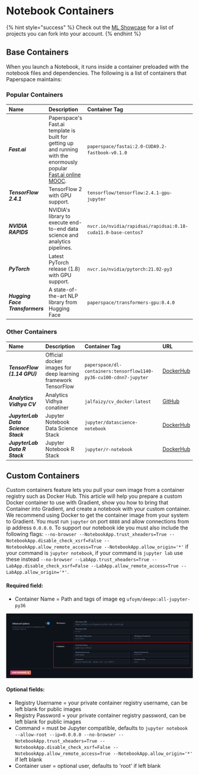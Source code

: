 # Notebook Containers

{% hint style="success" %}
Check out the [ML Showcase](https://ml-showcase.paperspace.com/) for a list of projects you can fork into your account.
{% endhint %}

## Base Containers

When you launch a Notebook, it runs inside a container preloaded with the notebook files and dependencies.  The following is a list of containers that Paperspace maintains:

### Popular Containers

| Name | Description | Container Tag | URL |
| :--- | :--- | :--- | :--- |
| _**Fast.ai**_                | Paperspace's Fast.ai template is built for getting up and running with the enormously popular [Fast.ai online MOOC](http://www.fast.ai/).  | `paperspace/fastai:2.0-CUDA9.2-fastbook-v0.1.0` | [GitHub](https://github.com/Paperspace/fastai-docker) |
| _**TensorFlow 2.4.1**_ | TensorFlow 2 with GPU support.  | `tensorflow/tensorflow:2.4.1-gpu-jupyter` | \*\*\*\*[DockerHub](https://hub.docker.com/r/tensorflow/tensorflow) |
| _**NVIDIA RAPIDS**_ | NVIDIA's library to execute end-to-end data science and analytics pipelines. | `nvcr.io/nvidia/rapidsai/rapidsai:0.18-cuda11.0-base-centos7` |  [NVIDIA](https://hub.docker.com/r/rapidsai/rapidsai/tags) |
| _**PyTorch**_ | Latest PyTorch release \(1.8\) with GPU support.  | `nvcr.io/nvidia/pytorch:21.02-py3` | [DockerHub](https://hub.docker.com/r/pytorch/pytorch) |
| _**Hugging Face Transformers**_ | A state-of-the-art NLP library from Hugging Face | `paperspace/transformers-gpu:0.4.0` | [DockerHub](https://hub.docker.com/r/paperspace/transformers-gpu) |

### Other Containers

| Name | Description | Container Tag | URL |
| :--- | :--- | :--- | :--- |
| _**TensorFlow \(1.14 GPU\)**_ | Official docker images for deep learning framework TensorFlow | `paperspace/dl-containers:tensorflow1140-py36-cu100-cdnn7-jupyter` | [DockerHub](https://hub.docker.com/r/tensorflow/tensorflow/) |
| _**Analytics Vidhya CV**_ | Analytics Vidhya conatiner  | `jalfaizy/cv_docker:latest` | [GitHub](https://github.com/ufoym/deepo) |
| _**JupyterLab Data Science Stack**_ | Jupyter Notebook Data Science Stack | `jupyter/datascience-notebook` | [DockerHub](https://hub.docker.com/r/jupyter/datascience-notebook/) |
| _**JupyterLab Data R Stack**_ | Jupyter Notebook R Stack | `jupyter/r-notebook` | [DockerHub](https://hub.docker.com/r/jupyter/r-notebook/) |

## Custom Containers

Custom containers feature lets you pull your own image from a container registry such as Docker Hub. This article will help you prepare a custom Docker container to use with Gradient, show you how to bring that Container into Gradient, and create a notebook with your custom container. We recommend using Docker to get the container image from your system to Gradient. You must run `jupyter` on port `8888` and allow connections from ip address `0.0.0.0`. To support our notebook ide you must also include the following flags: `--no-browser --NotebookApp.trust_xheaders=True --NotebookApp.disable_check_xsrf=False --NotebookApp.allow_remote_access=True --NotebookApp.allow_origin='*'` if your command is `jupyter notebook`, if your command is `jupyter lab` use these instead `--no-browser --LabApp.trust_xheaders=True --LabApp.disable_check_xsrf=False --LabApp.allow_remote_access=True --LabApp.allow_origin='*'`.

#### Required field:

* Container Name = Path and tags of image eg `ufoym/deepo:all-jupyter-py36`

![](../../../.gitbook/assets/image%20%288%29.png)

#### Optional fields:

* Registry Username = your private container registry username, can be left blank for public images
* Registry Password = your private container registry password, can be left blank for public images
* Command = must be Jupyter compatible, defaults to `jupyter notebook --allow-root --ip=0.0.0.0 --no-browser --NotebookApp.trust_xheaders=True --NotebookApp.disable_check_xsrf=False --NotebookApp.allow_remote_access=True --NotebookApp.allow_origin='*'` if left blank
* Container user = optional user, defaults to 'root' if left blank

